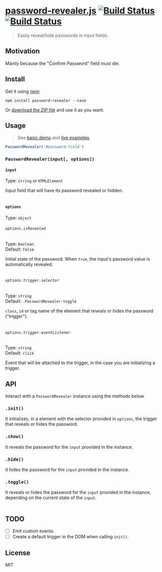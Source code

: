 # [password-revealer.js](https://diessi.ca/password-revealer.js/) [![Build Status](https://img.shields.io/npm/v/password-revealer.svg)](https://www.npmjs.com/package/password-revealer)  [![Build Status](https://travis-ci.org/diessica/password-revealer.js.svg)](https://travis-ci.org/diessica/password-revealer.js)

> Easily reveal/hide passwords in input fields.

## Motivation
Mainly because the "Confirm Password" field must die.

## Install
Get it using [npm](https://www.npmjs.com):
```
npm install password-revealer --save
```

Or [download the ZIP file](https://github.com/diessica/password-revealer.js/archive/master.zip) and use it as you want.

## Usage
> See [basic demo](examples/basic-demo.html) and [live examples](https://diessi.ca/password-revealer.js/).

```js
PasswordRevealer('#password-field')
```

### `PasswordRevealer(input[, options])`

#### `input`

Type: `string` or `HTMLElement`

Input field that will have its password revealed or hidden.<br><br>  

#### `options`
Type: `object`

###### `options.isRevealed`
Type: `boolean`<br>
Default: `false`

Initial state of the password. When `true`, the input's password value is automatically revealed. <br><br>

###### `options.trigger.selector`
Type: `string`<br>
Default: `.PasswordRevealer-toggle`

`class`, `id` or tag name of the element that reveals or hides the password ("trigger"). <br><br>

###### `options.trigger.eventListener`
Type: `string`<br>
Default: `click`

Event that will be attached to the trigger, in the case you are initializing a trigger.

## API
Interact with a `PasswordRevealer` instance using the methods below.

### `.init()`
It initializes, in a element with the selector provided in `options`, the trigger that reveals or hides the password.

### `.show()`
It reveals the password for the `input` provided in the instance.

### `.hide()`
It hides the password for the `input` provided in the instance.

### `.toggle()`
It reveals or hides the password for the `input` provided in the instance, depending on the current state of the `input`. <br><br>

## TODO
- [ ] Emit custom events.
- [ ] Create a default trigger in the DOM when calling `init()`.

## License
MIT
